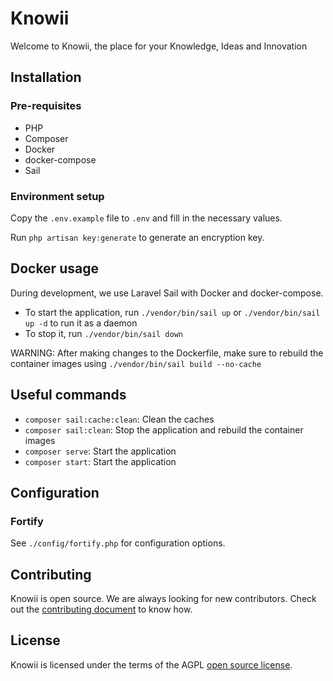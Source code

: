 # Knowii

Welcome to Knowii, the place for your Knowledge, Ideas and Innovation

## Installation

### Pre-requisites
- PHP
- Composer
- Docker
- docker-compose
- Sail

### Environment setup
Copy the `.env.example` file to `.env` and fill in the necessary values.

Run `php artisan key:generate` to generate an encryption key.

## Docker usage
During development, we use Laravel Sail with Docker and docker-compose.

- To start the application, run `./vendor/bin/sail up` or `./vendor/bin/sail up -d` to run it as a daemon
- To stop it, run `./vendor/bin/sail down`

WARNING: After making changes to the Dockerfile, make sure to rebuild the container images using `./vendor/bin/sail build --no-cache`

## Useful commands
- `composer sail:cache:clean`: Clean the caches
- `composer sail:clean`: Stop the application and rebuild the container images
- `composer serve`: Start the application
- `composer start`: Start the application

## Configuration

### Fortify
See `./config/fortify.php` for configuration options.

## Contributing
Knowii is open source. We are always looking for new contributors. Check out the [contributing document](CONTRIBUTING.md) to know how.

## License
Knowii is licensed under the terms of the AGPL [open source license](LICENSE).
